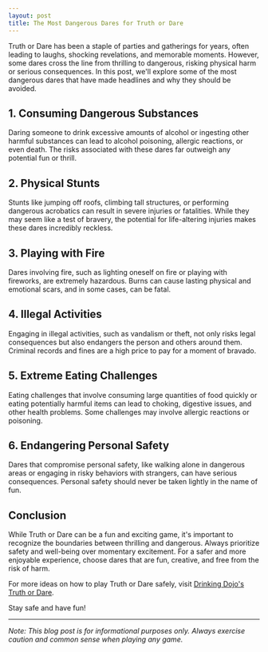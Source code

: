 ```yaml
---
layout: post
title: The Most Dangerous Dares for Truth or Dare
---
```


Truth or Dare has been a staple of parties and gatherings for years, often leading to laughs, shocking revelations, and memorable moments. However, some dares cross the line from thrilling to dangerous, risking physical harm or serious consequences. In this post, we'll explore some of the most dangerous dares that have made headlines and why they should be avoided.

## 1. **Consuming Dangerous Substances**

Daring someone to drink excessive amounts of alcohol or ingesting other harmful substances can lead to alcohol poisoning, allergic reactions, or even death. The risks associated with these dares far outweigh any potential fun or thrill.

## 2. **Physical Stunts**

Stunts like jumping off roofs, climbing tall structures, or performing dangerous acrobatics can result in severe injuries or fatalities. While they may seem like a test of bravery, the potential for life-altering injuries makes these dares incredibly reckless.

## 3. **Playing with Fire**

Dares involving fire, such as lighting oneself on fire or playing with fireworks, are extremely hazardous. Burns can cause lasting physical and emotional scars, and in some cases, can be fatal.

## 4. **Illegal Activities**

Engaging in illegal activities, such as vandalism or theft, not only risks legal consequences but also endangers the person and others around them. Criminal records and fines are a high price to pay for a moment of bravado.

## 5. **Extreme Eating Challenges**

Eating challenges that involve consuming large quantities of food quickly or eating potentially harmful items can lead to choking, digestive issues, and other health problems. Some challenges may involve allergic reactions or poisoning.

## 6. **Endangering Personal Safety**

Dares that compromise personal safety, like walking alone in dangerous areas or engaging in risky behaviors with strangers, can have serious consequences. Personal safety should never be taken lightly in the name of fun.

## Conclusion

While Truth or Dare can be a fun and exciting game, it's important to recognize the boundaries between thrilling and dangerous. Always prioritize safety and well-being over momentary excitement. For a safer and more enjoyable experience, choose dares that are fun, creative, and free from the risk of harm.

For more ideas on how to play Truth or Dare safely, visit [Drinking Dojo's Truth or Dare](https://drinkingdojo.com/games/truth-or-dare).

Stay safe and have fun!

---
*Note: This blog post is for informational purposes only. Always exercise caution and common sense when playing any game.*
